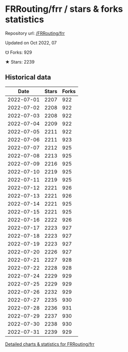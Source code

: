 # FRRouting/frr / stars & forks statistics

Repository url: [/FRRouting/frr](https://github.com/FRRouting/frr)

Updated on Oct 2022, 07

☋ Forks: 929

★ Stars: 2239

## Historical data
| Date | Stars | Forks |
|------|-------|-------|
| 2022-07-01 | 2207 | 922 | 
| 2022-07-02 | 2208 | 922 | 
| 2022-07-03 | 2208 | 922 | 
| 2022-07-04 | 2209 | 922 | 
| 2022-07-05 | 2211 | 922 | 
| 2022-07-06 | 2211 | 923 | 
| 2022-07-07 | 2212 | 925 | 
| 2022-07-08 | 2213 | 925 | 
| 2022-07-09 | 2216 | 925 | 
| 2022-07-10 | 2219 | 925 | 
| 2022-07-11 | 2219 | 925 | 
| 2022-07-12 | 2221 | 926 | 
| 2022-07-13 | 2221 | 926 | 
| 2022-07-14 | 2221 | 925 | 
| 2022-07-15 | 2221 | 925 | 
| 2022-07-16 | 2222 | 926 | 
| 2022-07-17 | 2223 | 927 | 
| 2022-07-18 | 2223 | 927 | 
| 2022-07-19 | 2223 | 927 | 
| 2022-07-20 | 2226 | 927 | 
| 2022-07-21 | 2227 | 928 | 
| 2022-07-22 | 2228 | 928 | 
| 2022-07-24 | 2229 | 929 | 
| 2022-07-25 | 2229 | 929 | 
| 2022-07-26 | 2232 | 929 | 
| 2022-07-27 | 2235 | 930 | 
| 2022-07-28 | 2236 | 931 | 
| 2022-07-29 | 2237 | 930 | 
| 2022-07-30 | 2238 | 930 | 
| 2022-07-31 | 2239 | 929 | 


[Detailed charts & statistics for FRRouting/frr](https://reviewgithub.com/rep/FRRouting/frr)
